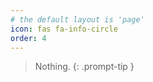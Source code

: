 ```yaml
---
# the default layout is 'page'
icon: fas fa-info-circle
order: 4
---
```


> Nothing.
{: .prompt-tip }
